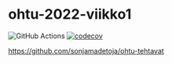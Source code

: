 # ohtu-2022-viikko1

![GitHub Actions](https://github.com/sonjamadetoja/ohtu-2022-viikko1/workflows/CI/badge.svg)
[![codecov](https://codecov.io/gh/sonjamadetoja/ohtu-2022-viikko1/branch/main/graph/badge.svg?token=XX80O6GHI8)](https://codecov.io/gh/sonjamadetoja/ohtu-2022-viikko1)

https://github.com/sonjamadetoja/ohtu-tehtavat
